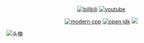 <div id="title" align=center>


[![bilibili](https://img.shields.io/badge/bilibili-Hello_Warden-blue)](https://space.bilibili.com/399899688?spm_id_from=333.1007.0.0)
[![youtube](https://img.shields.io/badge/video-YouTube-red)](https://www.youtube.com/@WardenHello)

[![modern cpp](https://img.shields.io/badge/code-Modern%20C++-yellow)](https://learn.microsoft.com/zh-cn/cpp/cpp/welcome-back-to-cpp-modern-cpp) 
[![open jdk](https://img.shields.io/badge/open-jdk-green)](https://learn.microsoft.com/zh-cn/java/openjdk/download)
![](https://img.shields.io/badge/爱好-二次元-white)

</div>

![头像](image/like.jpg)


